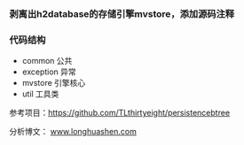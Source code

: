 ### 剥离出h2database的存储引擎mvstore，添加源码注释

### 代码结构

- common 公共
- exception 异常
- mvstore 引擎核心
- util 工具类

参考项目：https://github.com/TLthirtyeight/persistencebtree

分析博文： www.longhuashen.com